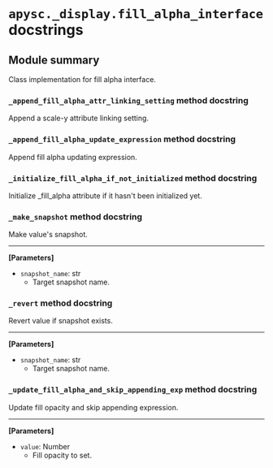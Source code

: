 # `apysc._display.fill_alpha_interface` docstrings

## Module summary

Class implementation for fill alpha interface.

### `_append_fill_alpha_attr_linking_setting` method docstring

Append a scale-y attribute linking setting.

### `_append_fill_alpha_update_expression` method docstring

Append fill alpha updating expression.

### `_initialize_fill_alpha_if_not_initialized` method docstring

Initialize _fill_alpha attribute if it hasn't been initialized yet.

### `_make_snapshot` method docstring

Make value's snapshot.<hr>

**[Parameters]**

- `snapshot_name`: str
  - Target snapshot name.

### `_revert` method docstring

Revert value if snapshot exists.<hr>

**[Parameters]**

- `snapshot_name`: str
  - Target snapshot name.

### `_update_fill_alpha_and_skip_appending_exp` method docstring

Update fill opacity and skip appending expression.<hr>

**[Parameters]**

- `value`: Number
  - Fill opacity to set.